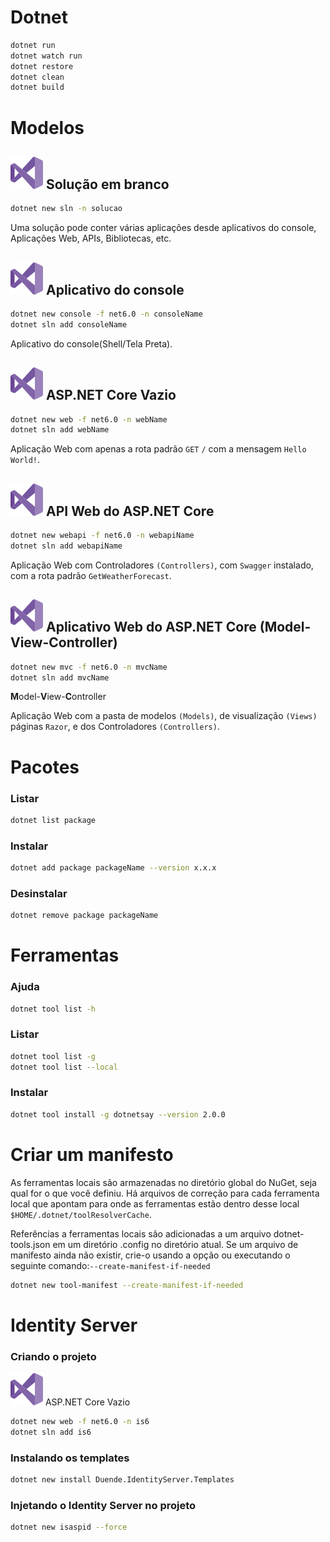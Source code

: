 # Dotnet

```sh
dotnet run
dotnet watch run
dotnet restore
dotnet clean
dotnet build
```

# Modelos

## ![](./vs.svg) Solução em branco

```sh
dotnet new sln -n solucao
```

Uma solução pode conter várias aplicações desde aplicativos do console, Aplicações Web, APIs, Bibliotecas, etc.

## ![](./vs.svg) Aplicativo do console

```sh
dotnet new console -f net6.0 -n consoleName
dotnet sln add consoleName
```

Aplicativo do console(Shell/Tela Preta).

## ![](./vs.svg) ASP.NET Core Vazio

```sh
dotnet new web -f net6.0 -n webName
dotnet sln add webName
```

Aplicação Web com apenas a rota padrão `GET` `/` com a mensagem `Hello World!`.

## ![](./vs.svg) API Web do ASP.NET Core

```sh
dotnet new webapi -f net6.0 -n webapiName
dotnet sln add webapiName
```

Aplicação Web com Controladores `(Controllers)`, com `Swagger` instalado, com a rota padrão `GetWeatherForecast`.

## ![](./vs.svg) Aplicativo Web do ASP.NET Core (Model-View-Controller)

```sh
dotnet new mvc -f net6.0 -n mvcName
dotnet sln add mvcName
```

<b>M</b>odel-<b>V</b>iew-<b>C</b>ontroller

Aplicação Web com a pasta de modelos `(Models)`, de visualização `(Views)` páginas `Razor`, e dos Controladores `(Controllers)`.

# Pacotes

### Listar

```sh
dotnet list package
```

### Instalar

```sh
dotnet add package packageName --version x.x.x
```

### Desinstalar

```sh
dotnet remove package packageName
```

# Ferramentas

### Ajuda

```sh
dotnet tool list -h
```

### Listar

```sh
dotnet tool list -g
dotnet tool list --local
```

### Instalar

```sh
dotnet tool install -g dotnetsay --version 2.0.0
```

# Criar um manifesto

As ferramentas locais são armazenadas no diretório global do NuGet, seja qual for o que você definiu. Há arquivos de correção para cada ferramenta local que apontam para onde as ferramentas estão dentro desse local `$HOME/.dotnet/toolResolverCache`.

Referências a ferramentas locais são adicionadas a um arquivo dotnet-tools.json em um diretório .config no diretório atual. Se um arquivo de manifesto ainda não existir, crie-o usando a opção ou executando o seguinte comando:`--create-manifest-if-needed`

```sh
dotnet new tool-manifest --create-manifest-if-needed
```

# Identity Server

### Criando o projeto

![](./vs.svg) ASP.NET Core Vazio

```sh
dotnet new web -f net6.0 -n is6
dotnet sln add is6
```

### Instalando os templates

```sh
dotnet new install Duende.IdentityServer.Templates
```

### Injetando o Identity Server no projeto

```sh
dotnet new isaspid --force
```
